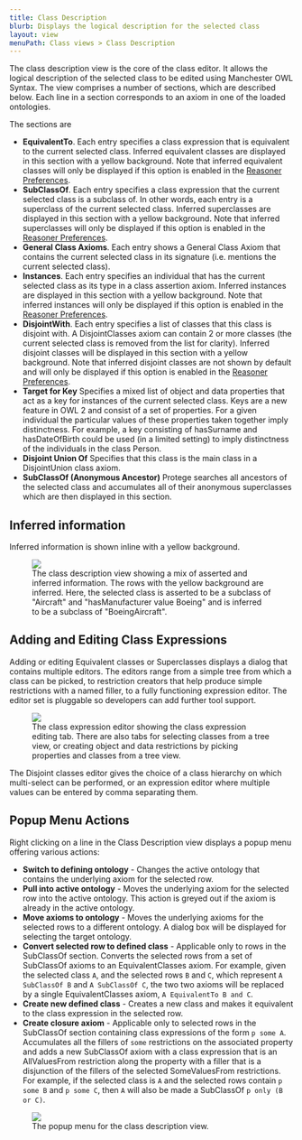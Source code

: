 ```yaml
---
title: Class Description
blurb: Displays the logical description for the selected class
layout: view
menuPath: Class views > Class Description
---
```

The class description view is the core of the class editor.  It allows the logical description of the selected class to be edited using Manchester OWL Syntax.  The view comprises a number of sections, which are described below.  Each line in a section corresponds to an axiom in one of the loaded ontologies.

The sections are

* **EquivalentTo**.  Each entry specifies a class expression that is equivalent to the current selected class.  Inferred equivalent classes are displayed in this section with a yellow background.  Note that inferred equivalent classes will only be displayed if this option is enabled in the [Reasoner Preferences]({{site.baseurl}}/preferences/reasoner).
* **SubClassOf**.  Each entry specifies a class expression that the current selected class is a subclass of.  In other words, each entry is a superclass of the current selected class.  Inferred superclasses are displayed in this section with a yellow background.  Note that inferred superclasses will only be displayed if this option is enabled in the [Reasoner Preferences]({{site.baseurl}}/preferences/reasoner).
* **General Class Axioms**.  Each entry shows a General Class Axiom that contains the current selected class in its signature (i.e. mentions the current selected class).
* **Instances**.  Each entry specifies an individual that has the current selected class as its type in a class assertion axiom.  Inferred instances are displayed in this section with a yellow background.  Note that inferred instances will only be displayed if this option is enabled in the [Reasoner Preferences]({{site.baseurl}}/preferences/reasoner).
* **DisjointWith**. Each entry specifies a list of classes that this class is disjoint with. A DisjointClasses axiom can contain 2 or more classes (the current selected class is removed from the list for clarity).  Inferred disjoint classes will be displayed in this section with a yellow background.  Note that inferred disjoint classes are not shown by default and will only be displayed if this option is enabled in the [Reasoner Preferences]({{site.baseurl}}/preferences/reasoner).
* **Target for Key** Specifies a mixed list of object and data properties that act as a key for instances of the current selected class.  Keys are a new feature in OWL 2 and consist of a set of properties.  For a given individual the particular values of these properties taken together imply distinctness.  For example, a key consisting of hasSurname and hasDateOfBirth could be used (in a limited setting) to imply distinctness of the individuals in the class Person.
* **Disjoint Union Of** Specifies that this class is the main class in a DisjointUnion class axiom.
* **SubClassOf (Anonymous Ancestor)** Protege searches all ancestors of the selected class and accumulates all of their anonymous superclasses which are then displayed in this section.

## Inferred information

Inferred information is shown inline with a yellow background.

<figure>
  <img src="{{site.baseurl}}/assets/views/class-description/class-description-inferred-information.png" style="max-width: 600px;"/>
  <figcaption>The class description view showing a mix of asserted and inferred information.  The rows with the yellow background are inferred.  Here, the selected class is asserted to be a subclass of "Aircraft" and "hasManufacturer value Boeing" and is inferred to be a subclass of "BoeingAircraft".</figcaption>
</figure>


## Adding and Editing Class Expressions

Adding or editing Equivalent classes or Superclasses displays a dialog that contains multiple editors. The editors range from a simple tree from which a class can be picked, to restriction creators that help produce simple restrictions with a named filler, to a fully functioning expression editor. The editor set is pluggable so developers can add further tool support.

<figure>
  <img src="{{site.baseurl}}/assets/views/class-description/class-expression-editor.png" style="max-width: 657px;"/>
  <figcaption>The class expression editor showing the class expression editing tab.  There are also tabs for selecting classes from a tree view, or creating object and data restrictions by picking properties and classes from a tree view.</figcaption>
</figure>

The Disjoint classes editor gives the choice of a class hierarchy on which multi-select can be performed, or an expression editor where multiple values can be entered by comma separating them.

## Popup Menu Actions

Right clicking on a line in the Class Description view displays a popup menu offering various actions:

* **Switch to defining ontology** - Changes the active ontology that contains the underlying axiom for the selected row.
* **Pull into active ontology** - Moves the underlying axiom for the selected row into the active ontology.  This action is greyed out if the axiom is already in the active ontology.
* **Move axioms to ontology** - Moves the underlying axioms for the selected rows to a different ontology.  A dialog box will be displayed for selecting the target ontology.
* **Convert selected row to defined class** - Applicable only to rows in the SubClassOf section.  Converts the selected rows from a set of SubClassOf axioms to an EquivalentClasses axiom.  For example, given the selected class ```A```, and the selected rows ```B``` and ```C```, which represent ```A SubClassOf B``` and ```A SubClassOf C```, the two two axioms will be replaced by a single EquivalentClasses axiom, ```A EquivalentTo B and C```.
* **Create new defined class** -  Creates a new class and makes it equivalent to the class expression in the selected row.
* **Create closure axiom** - Applicable only to selected rows in the SubClassOf section containing class expressions of the form ```p some A```.  Accumulates all the fillers of ```some``` restrictions on the associated property and adds a new SubClassOf axiom with a class expression that is an AllValuesFrom restriction along the property with a filler that is a disjunction of the fillers of the selected SomeValuesFrom restrictions.  For example, if the selected class is ```A``` and the selected rows contain ```p some B``` and ```p some C```, then ```A``` will also be made a SubClassOf ```p only (B or C)```.

<figure>
  <img src="{{site.baseurl}}/assets/views/class-description/class-description-popup-menu.png" style="max-width: 600px;"/>
  <figcaption>The popup menu for the class description view.</figcaption>
</figure>
